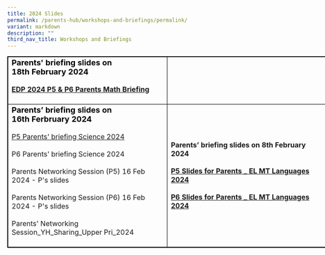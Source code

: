 ```yaml
---
title: 2024 Slides
permalink: /parents-hub/workshops-and-briefings/permalink/
variant: markdown
description: ""
third_nav_title: Workshops and Briefings
---
```

<table style="border:1px solid black;width:840px;">
<tbody>
<tr><td style="border:1px solid black; width:350px;">
<b>
	<strong style="color:black;font-size:18;">Parents' briefing slides on 18th&nbsp;February 2024</strong>
	<br>
	<br>
	<a href="https://drive.google.com/file/d/12E5AVZz97UVehcs8fB8pXTyp96X17jPw/view?usp=sharing">EDP 2024 P5 &amp; P6 Parents Math Briefing</a>
<br>
	
<br>
	</b></td>
	</tr><tr>
<td style="border:1px solid black; width:350px;">
<strong style="color:black;font-size:18;">Parents’ briefing slides on 16th&nbsp;Ferbruary 2024</strong> 
<br>
<br><a href="https://drive.google.com/file/d/1QP6pbgIhTdEj63yxLapjjtcNX0AtoEQM/view?usp=drive_link">P5 Parents' briefing Science 2024</a> 
<br><br>
		<a>P6 Parents' briefing Science 2024</a>
<br><br>
			<a>Parents Networking Session (P5) 16 Feb 2024 - P's slides</a>
	<br>
	<br>
		<a>Parents Networking Session (P6) 16 Feb 2024 - P's slides</a>
	<br><br>
		<a>Parents' Networking Session_YH_Sharing_Upper Pri_2024</a>
	<br><br>
	</td>
<td style="border:1px solid black; width:350px;">
<b><strong>Parents’ briefing slides on 8th February 2024</strong> 
<br>
<br><a href="https://drive.google.com/file/d/1DSvQQHsnbeDXYwR5vKaKeK_1odHypJmH/view?usp=drive_link">P5 Slides for Parents _ EL MT Languages 2024<br><br></a> 
<a href="https://drive.google.com/file/d/1J8XoD8ztX1P4LO0aZK_EAcCh9uG7Hux_/view?usp=drive_link">P6 Slides for Parents _ EL MT Languages 2024</a>
<br>
</b></td></tr></tbody>
</table>